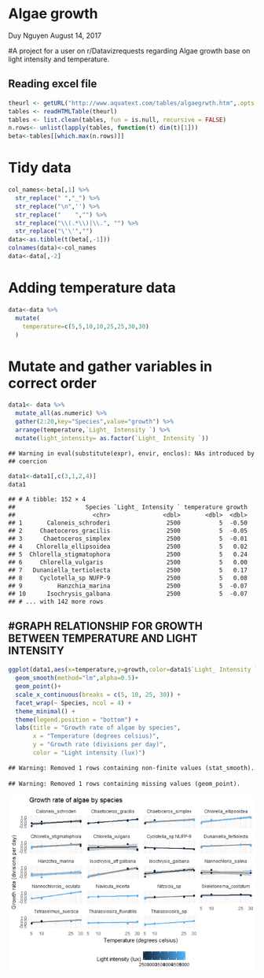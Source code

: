 Algae growth
================
Duy Nguyen
August 14, 2017

#A project for a user on r/Datavizrequests regarding Algae growth base on light intensity and temperature.


Reading excel file
------------------

``` r
theurl <- getURL("http://www.aquatext.com/tables/algaegrwth.htm",.opts = list(ssl.verifypeer = FALSE) )
tables <- readHTMLTable(theurl)
tables <- list.clean(tables, fun = is.null, recursive = FALSE)
n.rows<- unlist(lapply(tables, function(t) dim(t)[1]))
beta<-tables[[which.max(n.rows)]]
```

Tidy data
=========

``` r
col_names<-beta[,1] %>%
  str_replace(" ","_") %>%
  str_replace("\n",'') %>%
  str_replace("    ","") %>%
  str_replace("\\(.*\\)|\\.", "") %>%
  str_replace("\'\'","")
data<-as.tibble(t(beta[,-1]))
colnames(data)<-col_names
data<-data[,-2]
```

Adding temperature data
=======================

``` r
data<-data %>%
  mutate(
    temperature=c(5,5,10,10,25,25,30,30)
  )
```

Mutate and gather variables in correct order
============================================

``` r
data1<- data %>%
  mutate_all(as.numeric) %>%
  gather(2:20,key="Species",value="growth") %>%
  arrange(temperature,`Light_ Intensity `) %>%
  mutate(light_intensity= as.factor(`Light_ Intensity `))
```

    ## Warning in eval(substitute(expr), envir, enclos): NAs introduced by
    ## coercion

``` r
data1<-data1[,c(3,1,2,4)]
data1
```

    ## # A tibble: 152 × 4
    ##                    Species `Light_ Intensity ` temperature growth
    ##                      <chr>               <dbl>       <dbl>  <dbl>
    ## 1       Caloneis_schroderi                2500           5  -0.50
    ## 2     Chaetoceros_gracilis                2500           5  -0.05
    ## 3      Chaetoceros_simplex                2500           5  -0.01
    ## 4    Chlorella_ellipsoidea                2500           5   0.02
    ## 5  Chlorella_stigmatophora                2500           5   0.24
    ## 6     Chlorella_vulgaris                  2500           5   0.00
    ## 7   Dunaniella_tertiolecta                2500           5   0.17
    ## 8     Cyclotella_sp NUFP-9                2500           5   0.08
    ## 9          Hanzchia_marina                2500           5  -0.07
    ## 10      Isochrysis_galbana                2500           5  -0.07
    ## # ... with 142 more rows

\#GRAPH RELATIONSHIP FOR GROWTH BETWEEN TEMPERATURE AND LIGHT INTENSITY
-----------------------------------------------------------------------

``` r
ggplot(data1,aes(x=temperature,y=growth,color=data1$`Light_ Intensity `))+
  geom_smooth(method="lm",alpha=0.5)+
  geom_point()+
  scale_x_continuous(breaks = c(5, 10, 25, 30)) +
  facet_wrap(~ Species, ncol = 4) +
  theme_minimal() +
  theme(legend.position = "bottom") +
  labs(title = "Growth rate of algae by species",
       x = "Temperature (degrees celsius)",
       y = "Growth rate (divisions per day)",
       color = "Light intensity (lux)")
```

    ## Warning: Removed 1 rows containing non-finite values (stat_smooth).

    ## Warning: Removed 1 rows containing missing values (geom_point).

![](https://github.com/vietmazze/r-DataVizRequests/blob/master/pressure-1.png)
